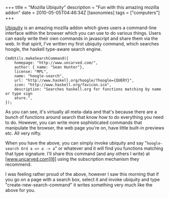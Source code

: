 +++
title = "Mozilla Ubiquity"
description = "Fun with this amazing mozilla addon"
date = 2010-05-05T04:46:34Z
[taxonomies]
tags = ["computers"]
+++


[Ubiquity][5] is an amazing mozilla addon which gives users a
command-line interface within the browser which you can use to do
various things. Users can easily write their own commands in javascript
and share them via the web. In that spirit, I've written my first
ubiquity command, which searches hoogle, the haskell type-aware search
engine.
```
CmdUtils.makeSearchCommand({
    homepage: "http://www.uncarved.com/",
    author: { name: "Sean Hunter"},
    license: "MPL",
    name: "hoogle-search",
    url: "http://www.haskell.org/hoogle/?hoogle={QUERY}",
    icon: "http://www.haskell.org/favicon.ico",
    description: "Searches haskell.org for functions matching by name or type sign
    ature.",
});
```

As you can see, it's virtually all meta-data and that's because there
are a bunch of functions around search that know how to do everything
you need to do. However, you can write more sophisticated commands that
manipulate the browser, the web page you're on, have little built-in
previews etc. All very nifty.

When you have the above, you can simply invoke ubiquity and say
"`hoogle-search Ord a => a -> a`" or whatever and it will find you
functions matching that type signature. I'll share this command (and
any others I write) at [www.uncarved.com][6] using the subscription
mechanism they recommend.

I was feeling rather proud of the above, however I saw this morning
that if you go on a page with a search box, select it and invoke
ubiquity and type "create-new-search-command" it writes something very
much like the above for you.

[1]: http://www.uncarved.com/articles/ubiquity
[2]: http://www.uncarved.com/
[3]: http://www.uncarved.com/articles/contact
[4]: http://www.uncarved.com/login/
[5]: https://addons.mozilla.org/en-US/firefox/addon/9527
[6]: http://www.uncarved.com/
[7]: http://www.uncarved.com/tags/computers
